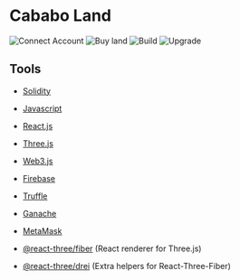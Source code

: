 # Cababo Land

![Connect Account](https://github.com/simon-bonnedahl/CababoLand/blob/main/preview_1.gif)
![Buy land](https://github.com/simon-bonnedahl/CababoLand/blob/main/preview_2.gif)
![Build](https://github.com/simon-bonnedahl/CababoLand/blob/main/preview_3.gif)
![Upgrade](https://github.com/simon-bonnedahl/CababoLand/blob/main/preview_4.gif)

## Tools

- [Solidity](https://docs.soliditylang.org/en/v0.8.13/)
- [Javascript](https://developer.mozilla.org/en-US/docs/Web/JavaScript)
- [React.js](https://reactjs.org/)
- [Three.js](https://threejs.org/docs/index.html)
- [Web3.js](https://web3js.readthedocs.io/en/v1.7.3/)
- [Firebase](https://firebase.google.com/docs)
- [Truffle](https://trufflesuite.com/docs/) 
- [Ganache](https://www.trufflesuite.com/ganache)
- [MetaMask](https://metamask.io/)

- [@react-three/fiber](https://docs.pmnd.rs/react-three-fiber/getting-started/introduction) (React renderer for Three.js)
- [@react-three/drei](https://docs.pmnd.rs/drei/introduction) (Extra helpers for React-Three-Fiber)
